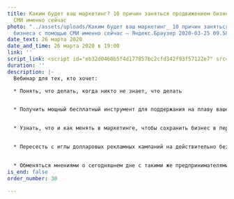 ```yaml
---
title: Каким будет ваш маркетинг? 10 причин заняться продвижением бизнеса с помощью
  СМИ именно сейчас
photo: "../assets/uploads/Каким будет ваш маркетинг_ 10 причин заняться продвижением
  бизнеса с помощью СМИ именно сейчас — Яндекс.Браузер 2020-03-25 09.58.54.jpg"
date_text: 26 марта 2020
date_and_time: 26 марта 2020 в 19:00
link: ''
script_link: <script id="eb32d0460b5f4d177857bc2cfd342f93f57122e7" src="https://edu.pressfeed.ru/pl/lite/widget/script?id=176708"></script>
duration: ''
description: |-
  Вебинар для тех, кто хочет:

  * Понять, что делать, когда никто не знает, что делать


  * Получить мощный бесплатный инструмент для поддержания на плаву вашего бизнеса


  * Узнать, что и как менять в маркетинге, чтобы сохранить бизнес в переменчивом мире


  * Пересесть с иглы долларовых рекламных кампаний на действительно безбюджетное продвижение


  * Обменяться мнениями о сегодняшнем дне с такими же предпринимателями как и вы. И, возможно, увидеть интересные решения
is_end: false
order_number: 30

---
```

